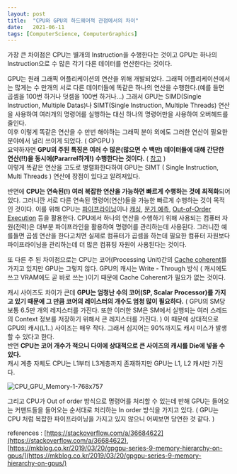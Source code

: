 ```yaml
---
layout: post
title:  "CPU와 GPU의 하드웨어적 관점에서의 차이"
date:   2021-06-11
tags: [ComputerScience, ComputerGraphics]
---
```


가장 큰 차이점은 CPU는 별개의 Instruction을 수행한다는 것이고 GPU는 하나의 Instruction으로 수 많은 각기 다른 데이터를 연산한다는 것이다.    

GPU는 원래 그래픽 어플리케이션의 연산을 위해 개발되었다. 그래픽 어플리케이션에서는 많게는 수 만개의 서로 다른 데이터들에 똑같은 하나의 연산을 수행한다.(예를 들면 곱셈을 100번 하거나 덧셈을 100번 하거나...) 그래서 GPU는 SIMD(Single Instruction, Multiple Datas)나 SIMT(Single Instruction, Multiple Threads) 연산을 사용하여 여러개의 명령어를 실행하는 대신 하나의 명령어만을 사용하여 오버헤드를 줄인다.      
이후 이렇게 똑같은 연산을 수 만번 해야하는 그래픽 분야 외에도 그러한 연산이 필요한 분야에서 널리 쓰이게 되었다. ( GPGPU )    
요약하자면 **GPU의 주된 특징은 여러 수 많은(많으면 수 백만) 데이터들에 대해 간단한 연산(!!)을 동시에(Pararrel하게!) 수행한다는 것이다.** ( [참고](https://sungjjinkang.github.io/computerscience/computergraphics/2021/09/04/gpu_architecture.html) )       
이렇게 똑같은 연산을 고도로 병렬화한다하여 GPU는 SIMT ( Single Instruction, Multi Threads ) 연산에 장점이 있다고 알려져있다.                    

반면에 **CPU는 연속된(!) 여러 복잡한 연산을 가능하면 빠르게 수행하는 것에 최적화**되어 있다. 그러니깐 서로 다른 연속된 명령어(연산)들을 가능한 빠르게 수행하는 것이 목적인 것이다. 이를 위해 CPU는 [파이프라이닝](https://sungjjinkang.github.io/computerscience/2021/06/09/cpu_pipelining.html)이나 [캐싱](https://sungjjinkang.github.io/computerscience/2021/04/01/cachefriendly.html), [분기 예측](https://sungjjinkang.github.io/computerscience/2021/05/14/branchprediction.html), [Out-of-Order Execution](https://sungjjinkang.github.io/computerscience/2021/05/13/MemoryReordering.html) 등을 활용한다. CPU에서 하나의 연산을 수행하기 위해 사용되는 컴퓨터 자원(전력)은 대부분 파이프라인을 활용하여 명령어를 관리하는데 사용된다. 그러니깐 예를들면 곱셈 연산을 한다고치면 실제로 컴퓨터가 곱셈을 하는데 필요한 컴퓨터 자원보다 파이프라이닝을 관리하는데 더 많은 컴퓨팅 자원이 사용된다는 것이다.        

또 다른 주 된 차이점으로는 CPU는 코어(Processing Unit)간의 [Cache coherent](https://sungjjinkang.github.io/computerscience/2021/04/06/cachecoherency.html)를 가지고 있지만 GPU는 그렇지 않다. GPU의 캐시는 Write - Through 방식 ( 캐시에도 쓰고 VRAM에도 곧 바로 쓰는 )이기 때문에 Cache Coherent가 필요가 없는 것이다.            

캐시 사이즈도 차이가 큰데 **GPU는 엄청난 수의 코어(SP, Scalar Processor)를 가지고 있기 때문에 그 만큼 코어의 레이스터의 개수도 엄청 많이 필요하다.** ( GPU의 SM당 보통 6.5만 개의 레지스터를 가진다. 또한 이러한 SM은 SM에서 실행되는 여러 스레드의 Context 정보를 저장하기 위해서 큰 레지스터를 가진다. ) 이 때문에 상대적으로 GPU의 캐시(L1..) 사이즈는 매우 작다. 그래서 심지어는 90%까지도 캐시 미스가 발생할 수 있다고 한다.      
반면 **CPU는 코어 개수가 적으니 다이에 상대적으로 큰 사이즈의 캐시를 Die에 넣을 수 있다.**                 
캐시 계층 자체도 CPU는 L1부터 L3계층까지 존재하지만 GPU는 L1, L2 캐시만 가진다.      

![CPU_GPU_Memory-1-768x757](https://user-images.githubusercontent.com/33873804/134771794-b0e50a3d-d14b-4e37-839c-ca573fb0be67.png)       

그리고 CPU가 Out of order 방식으로 명령어를 처리할 수 있는데 반해 GPU는 들어오는 커맨드들을 들어오는 순서대로 처리하는 In order 방식을 가지고 있다. ( GPU는 CPU 처럼 복잡한 파이프라이닝을 가지고 있지 않으니 어찌보면 당연한 것 같다. )                         

references : [https://stackoverflow.com/a/36684622](https://stackoverflow.com/a/36684622), [https://mkblog.co.kr/2019/03/20/gpgpu-series-9-memory-hierarchy-on-gpus/](https://mkblog.co.kr/2019/03/20/gpgpu-series-9-memory-hierarchy-on-gpus/)      